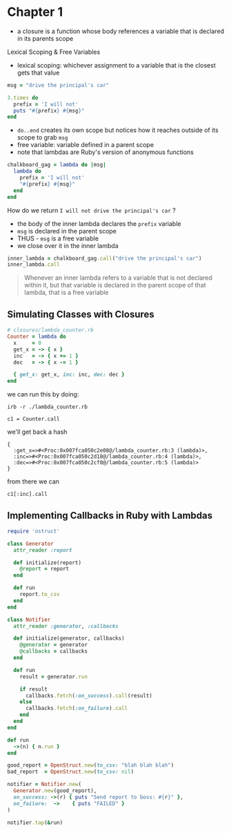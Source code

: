 # Chapter 1

* a closure is a function whose body references a variable that is declared in its parents scope

Lexical Scoping & Free Variables

* lexical scoping: whichever assignment to a variable that is the closest gets that value


```ruby
msg = "drive the principal's car"

3.times do
  prefix = 'I will not'
  puts "#{prefix} #{msg}"
end
```

* `do..end` creates its own scope but notices how it reaches outside of its scope to grab `msg`
* free variable: variable defined in a parent scope
* note that lambdas are Ruby's version of anonymous functions

```ruby
chalkboard_gag = lambda do |msg|
  lambda do
    prefix = 'I will not'
    "#{prefix} #{msg}"
  end
end
```

How do we return `I will not drive the principal's car` ?

* the body of the inner lambda declares the `prefix` variable
* `msg` is declared in the parent scope
* THUS - `msg` is a free variable
* we close over it in the inner lambda


```ruby
inner_lambda = chalkboard_gag.call("drive the principal's car")
inner_lambda.call
```

> Whenever an inner lambda refers to a variable that is not declared within it, but that variable is declared in the parent scope of that lambda, that is a free variable

## Simulating Classes with Closures

```ruby
# closures/lambda_counter.rb
Counter = lambda do
  x     = 0
  get_x = -> { x }
  inc   = -> { x += 1 }
  dec   = -> { x -= 1 }

  { get_x: get_x, inc: inc, dec: dec }
end
```

we can run this by doing:

```
irb -r ./lambda_counter.rb

c1 = Counter.call
```

we'll get back a hash

```
{
  :get_x=>#<Proc:0x007fca050c2e08@/lambda_counter.rb:3 (lambda)>,
  :inc=>#<Proc:0x007fca050c2d18@/lambda_counter.rb:4 (lambda)>,
  :dec=>#<Proc:0x007fca050c2cf0@/lambda_counter.rb:5 (lambda)>
}
```

from there we can

```
c1[:inc].call
```

## Implementing Callbacks in Ruby with Lambdas

```ruby
require 'ostruct'

class Generator
  attr_reader :report

  def initialize(report)
    @report = report
  end

  def run
    report.to_csv
  end
end

class Notifier
  attr_reader :generator, :callbacks

  def initialize(generator, callbacks)
    @generator = generator
    @callbacks = callbacks
  end

  def run
    result = generator.run

    if result
      callbacks.fetch(:on_success).call(result)
    else
      callbacks.fetch(:on_failure).call
    end
  end
end

def run
  ->(n) { n.run }
end

good_report = OpenStruct.new(to_csv: "blah blah blah")
bad_report  = OpenStruct.new(to_csv: nil)

notifier = Notifier.new(
  Generator.new(good_report),
  on_success: ->(r) { puts "Send report to boss: #{r}" },
  on_failure:  ->    { puts "FAILED" }
)

notifier.tap(&run)
```

